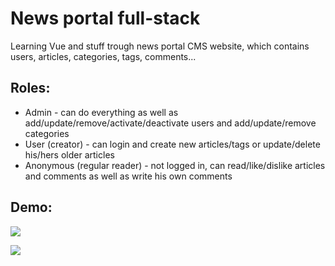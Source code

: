 # News portal full-stack

Learning Vue and stuff trough news portal CMS website, which contains users, articles, categories, tags, comments...

Roles:
------
 - Admin - can do everything as well as add/update/remove/activate/deactivate users and add/update/remove categories
 - User (creator) - can login and create new articles/tags or update/delete his/hers older articles
 - Anonymous (regular reader) - not logged in, can read/like/dislike articles and comments as well as write his own comments
    
Demo:
-----

![](https://github.com/Filip-Papic/news-portal-fullstack/blob/main/portal.gif)

![](https://github.com/Filip-Papic/news-portal-fullstack/blob/main/portal-mobile.gif)